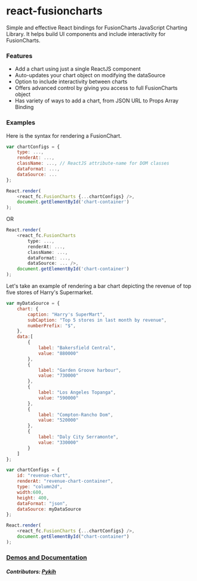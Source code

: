react-fusioncharts
==================

Simple and effective React bindings for FusionCharts JavaScript Charting Library. It helps build UI components and include interactivity for FusionCharts.

### Features
* Add a chart using just a single ReactJS component
* Auto-updates your chart object on modifying the dataSource
* Option to include interactivity between charts
* Offers advanced control by giving you access to full FusionCharts object
* Has variety of ways to add a chart, from JSON URL to Props Array Binding

### Examples
Here is the syntax for rendering a FusionChart.
```javascript
var chartConfigs = {
    type: ...,
    renderAt: ...,
    className: ..., // ReactJS attribute-name for DOM classes
    dataFormat: ...,
    dataSource: ...
};

React.render(
    <react_fc.FusionCharts {...chartConfigs} />,
    document.getElementById('chart-container')
);
```

OR

```javascript
React.render(
    <react_fc.FusionCharts
        type: ...,
        renderAt: ...,
        className: ...,
        dataFormat: ...,
        dataSource: ... />,
    document.getElementById('chart-container')
);
```

Let's take an example of rendering a bar chart depicting the revenue of top five stores of Harry's Supermarket.
```javascript
var myDataSource = {
   	chart: {
       	caption: "Harry's SuperMart",
       	subCaption: "Top 5 stores in last month by revenue",
       	numberPrefix: "$",
   	},
   	data:[
	    {
	       	label: "Bakersfield Central",
	       	value: "880000"
	   	},
	   	{
	       	label: "Garden Groove harbour",
	       	value: "730000"
	    },
	    {
	       	label: "Los Angeles Topanga",
	       	value: "590000"
	    },
	    {
	       	label: "Compton-Rancho Dom",
	       	value: "520000"
	    },
	    {
	       	label: "Daly City Serramonte",
	       	value: "330000"
	    }
   	]
};

var chartConfigs = {
   	id: "revenue-chart",
   	renderAt: "revenue-chart-container",
   	type: "column2d",
   	width:600,
   	height: 400,
   	dataFormat: "json",
   	dataSource: myDataSource
};

React.render(
   	<react_fc.FusionCharts {...chartConfigs} />,
   	document.getElementById("chart-container")
);
```

### [Demos and Documentation]()
##### Contributors: [Pykih](https://pykih.com/)